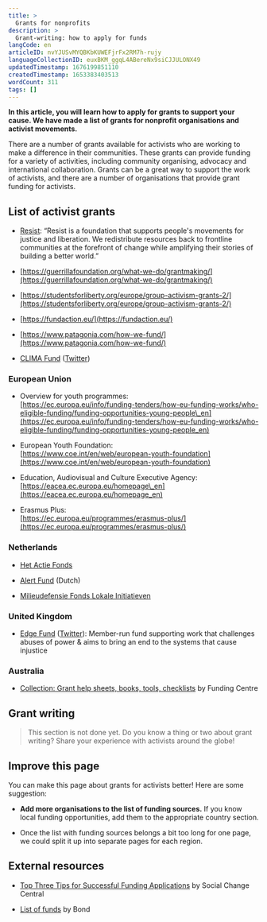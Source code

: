 ```yaml
---
title: >
  Grants for nonprofits
description: >
  Grant-writing: how to apply for funds
langCode: en
articleID: nvYJUSvMYQBKbKUWEFjrFx2RM7h-rujy
languageCollectionID: euxBKM_ggqL4ABereNx9siCJJULONX49
updatedTimestamp: 1676199851110
createdTimestamp: 1653383403513
wordCount: 311
tags: []
---
```


**In this article, you will learn how to apply for grants to support your cause. We have made a list of grants for nonprofit organisations and activist movements.**

There are a number of grants available for activists who are working to make a difference in their communities. These grants can provide funding for a variety of activities, including community organising, advocacy and international collaboration. Grants can be a great way to support the work of activists, and there are a number of organisations that provide grant funding for activists.

## List of activist grants

-   [Resist](http://resist.org/): “Resist is a foundation that supports people's movements for justice and liberation. We redistribute resources back to frontline communities at the forefront of change while amplifying their stories of building a better world.”
    
-   [https://guerrillafoundation.org/what-we-do/grantmaking/](https://guerrillafoundation.org/what-we-do/grantmaking/)
    
-   [https://studentsforliberty.org/europe/group-activism-grants-2/](https://studentsforliberty.org/europe/group-activism-grants-2/)
    
-   [https://fundaction.eu/](https://fundaction.eu/)
    
-   [https://www.patagonia.com/how-we-fund/](https://www.patagonia.com/how-we-fund/)
    
-   [CLIMA Fund](https://climasolutions.org) ([Twitter](https://twitter.com/grassrootsfund))
    

### European Union

-   Overview for youth programmes:  
    [https://ec.europa.eu/info/funding-tenders/how-eu-funding-works/who-eligible-funding/funding-opportunities-young-people\_en](https://ec.europa.eu/info/funding-tenders/how-eu-funding-works/who-eligible-funding/funding-opportunities-young-people_en)
    
-   European Youth Foundation:  
    [https://www.coe.int/en/web/european-youth-foundation](https://www.coe.int/en/web/european-youth-foundation)
    
-   Education, Audiovisual and Culture Executive Agency:  
    [https://eacea.ec.europa.eu/homepage\_en](https://eacea.ec.europa.eu/homepage_en)
    
-   Erasmus Plus:  
    [https://ec.europa.eu/programmes/erasmus-plus/](https://ec.europa.eu/programmes/erasmus-plus/)
    

### Netherlands

-   [Het Actie Fonds](https://hetactiefonds.nl/en/homepage/)
    
-   [Alert Fund](https://alertfonds.nl/en/) (Dutch)
    
-   [Milieudefensie Fonds Lokale Initiatieven](https://milieudefensie.nl/doe-mee/initiatievenloket/fonds-lokale-initiatieven)
    

### United Kingdom

-   [Edge Fund](https://www.edgefund.org.uk) ([Twitter](https://twitter.com/theedgefund)): Member-run fund supporting work that challenges abuses of power & aims to bring an end to the systems that cause injustice
    

### Australia

-   [Collection: Grant help sheets, books, tools, checklists](https://explore.fundingcentre.com.au/tools-resources/grants) by Funding Centre
    

## Grant writing

> This section is not done yet. Do you know a thing or two about grant writing? Share your experience with activists around the globe!

## Improve this page

You can make this page about grants for activists better! Here are some suggestion:

-   **Add more organisations to the list of funding sources.** If you know local funding opportunities, add them to the appropriate country section.
    
-   Once the list with funding sources belongs a bit too long for one page, we could split it up into separate pages for each region.
    

## External resources

-   [Top Three Tips for Successful Funding Applications](https://www.socialchangecentral.com/top-three-tips-for-successful-funding-applications/) by Social Change Central
    
-   [List of funds](https://www.bond.org.uk/funding/funding-guide) by Bond